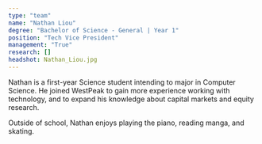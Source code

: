 ```yaml
---
type: "team"
name: "Nathan Liou"
degree: "Bachelor of Science - General | Year 1"
position: "Tech Vice President"
management: "True"
research: []
headshot: Nathan_Liou.jpg
---
```


Nathan is a first-year Science student intending to major in Computer Science. He joined WestPeak to gain more experience working with technology, and to expand his knowledge about capital markets and equity research.

Outside of school, Nathan enjoys playing the piano, reading manga, and skating.
